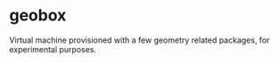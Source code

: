 # geobox
Virtual machine provisioned with a few geometry related  packages, for experimental purposes.

